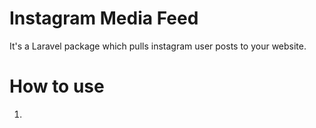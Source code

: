 # Instagram Media Feed
It's a Laravel package which pulls instagram user posts to your website.

# How to use
1. 
